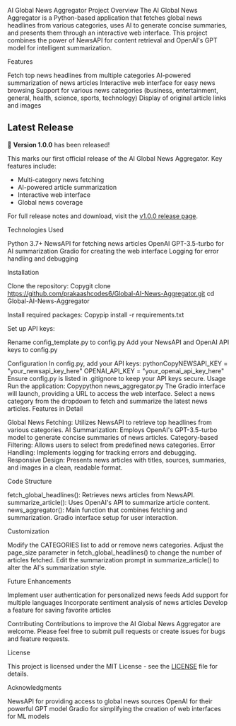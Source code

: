 AI Global News Aggregator
Project Overview
The AI Global News Aggregator is a Python-based application that fetches global news headlines from various categories, uses AI to generate concise summaries, and presents them through an interactive web interface. This project combines the power of NewsAPI for content retrieval and OpenAI's GPT model for intelligent summarization.


Features

Fetch top news headlines from multiple categories
AI-powered summarization of news articles
Interactive web interface for easy news browsing
Support for various news categories (business, entertainment, general, health, science, sports, technology)
Display of original article links and images


## Latest Release

🎉 **Version 1.0.0** has been released! 

This marks our first official release of the AI Global News Aggregator. Key features include:

- Multi-category news fetching
- AI-powered article summarization
- Interactive web interface
- Global news coverage

For full release notes and download, visit the [v1.0.0 release page](https://github.com/prakaashcodes6/Global-AI-News-Aggregator/releases/tag/v1.0.0). 


Technologies Used

Python 3.7+
NewsAPI for fetching news articles
OpenAI GPT-3.5-turbo for AI summarization
Gradio for creating the web interface
Logging for error handling and debugging

Installation

Clone the repository:
Copygit clone https://github.com/prakaashcodes6/Global-AI-News-Aggregator.git
cd Global-AI-News-Aggregator

Install required packages:
Copypip install -r requirements.txt

Set up API keys:

Rename config_template.py to config.py
Add your NewsAPI and OpenAI API keys to config.py



Configuration
In config.py, add your API keys:
pythonCopyNEWSAPI_KEY = "your_newsapi_key_here"
OPENAI_API_KEY = "your_openai_api_key_here"
Ensure config.py is listed in .gitignore to keep your API keys secure.
Usage
Run the application:
Copypython news_aggregator.py
The Gradio interface will launch, providing a URL to access the web interface. Select a news category from the dropdown to fetch and summarize the latest news articles.
Features in Detail

Global News Fetching: Utilizes NewsAPI to retrieve top headlines from various categories.
AI Summarization: Employs OpenAI's GPT-3.5-turbo model to generate concise summaries of news articles.
Category-based Filtering: Allows users to select from predefined news categories.
Error Handling: Implements logging for tracking errors and debugging.
Responsive Design: Presents news articles with titles, sources, summaries, and images in a clean, readable format.

Code Structure

fetch_global_headlines(): Retrieves news articles from NewsAPI.
summarize_article(): Uses OpenAI's API to summarize article content.
news_aggregator(): Main function that combines fetching and summarization.
Gradio interface setup for user interaction.

Customization

Modify the CATEGORIES list to add or remove news categories.
Adjust the page_size parameter in fetch_global_headlines() to change the number of articles fetched.
Edit the summarization prompt in summarize_article() to alter the AI's summarization style.

Future Enhancements

Implement user authentication for personalized news feeds
Add support for multiple languages
Incorporate sentiment analysis of news articles
Develop a feature for saving favorite articles

Contributing
Contributions to improve the AI Global News Aggregator are welcome. Please feel free to submit pull requests or create issues for bugs and feature requests.

License

This project is licensed under the MIT License - see the [LICENSE](LICENSE) file for details.

Acknowledgments

NewsAPI for providing access to global news sources
OpenAI for their powerful GPT model
Gradio for simplifying the creation of web interfaces for ML models
